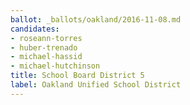 ```yaml
---
ballot: _ballots/oakland/2016-11-08.md
candidates:
- roseann-torres
- huber-trenado
- michael-hassid
- michael-hutchinson
title: School Board District 5
label: Oakland Unified School District
---
```

